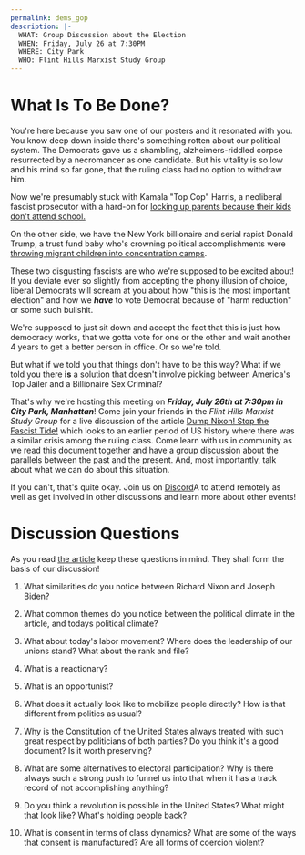 ```yaml
---
permalink: dems_gop
description: |-
  WHAT: Group Discussion about the Election
  WHEN: Friday, July 26 at 7:30PM
  WHERE: City Park
  WHO: Flint Hills Marxist Study Group
---
```

# What Is To Be Done?
You're here because you saw one of our posters and it resonated with you. You know deep down inside there's something rotten about our political system. The Democrats gave us a shambling, alzheimers-riddled corpse resurrected by a necromancer as one candidate. But his vitality is so low and his mind so far gone, that the ruling class had no option to withdraw him. 

Now we're presumably stuck with Kamala "Top Cop" Harris, a neoliberal fascist prosecutor with a hard-on for [locking up parents because their kids don't attend school.](https://www.huffpost.com/entry/kamala-harris-truancy-arrests-2020-progressive-prosecutor_n_5c995789e4b0f7bfa1b57d2e)

On the other side, we have the New York billionaire and serial rapist Donald Trump, a trust fund baby who's crowning political accomplishments were [throwing migrant children into concentration camps](https://www.pewresearch.org/short-reads/2020/03/02/how-border-apprehensions-ice-arrests-and-deportations-have-changed-under-trump/).

These two disgusting fascists are who we're supposed to be excited about! If you deviate ever so slightly from accepting the phony illusion of choice, liberal Democrats will scream at you about how "this is the most important election" and how we ***have*** to vote Democrat because of "harm reduction" or some such bullshit.

We're supposed to just sit down and accept the fact that this is just how democracy works, that we gotta vote for one or the other and wait another 4 years to get a better person in office. Or so we're told.

But what if we told you that things don't have to be this way? What if we told you there **is** a solution that doesn't involve picking between America's Top Jailer and a Billionaire Sex Criminal?

That's why we're hosting this meeting on ***Friday, July 26th at 7:30pm in City Park, Manhattan***! Come join your friends in the *Flint Hills Marxist Study Group* for a live discussion of the article [Dump Nixon! Stop the Fascist Tide!](https://www.marxists.org/history/erol/ncm-2/ol-nixon-fascism.htm) which looks to an earlier period of US history where there was a similar crisis among the ruling class. Come learn with us in community as we read this document together and have a group discussion about the parallels between the past and the present. And, most importantly, talk about what we can do about this situation.

If you can't, that's quite okay. Join us on [Discord](https://discord.gg/39KYt7ZgK)A to attend remotely as well as get involved in other discussions and learn more about other events!  
# Discussion Questions
As you read [the article](https://www.marxists.org/history/erol/ncm-2/ol-nixon-fascism.htm) keep these questions in mind. They shall form the basis of our discussion!

1. What similarities do you notice between Richard Nixon and Joseph Biden?

2. What common themes do you notice between the political climate in the article, and todays political climate?

3. What about today's labor movement? Where does the leadership of our unions stand? What about the rank and file?

4. What is a reactionary?

5. What is an opportunist?

6. What does it actually look like to mobilize people directly? How is that different from politics as usual?

7. Why is the Constitution of the United States always treated with such great respect by politicians of both parties? Do you think it's a good document? Is it worth preserving?

8. What are some alternatives to electoral participation? Why is there always such a strong push to funnel us into that when it has a track record of not accomplishing anything?

9. Do you think a revolution is possible in the United States? What might that look like? What's holding people back?

10. What is consent in terms of class dynamics? What are some of the ways that consent is manufactured? Are all forms of coercion violent?